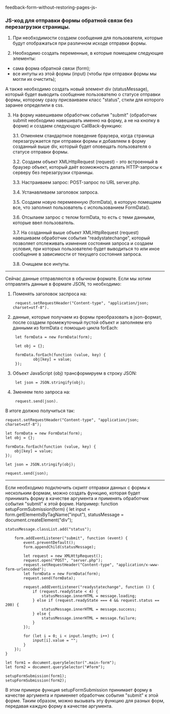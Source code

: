 feedback-form-without-restoring-pages-js-
### JS-код для отправки формы обратной связи без перезагрузки страницы.

1. При необходимости создаем сообщения для пользователя, которые будут отображаться при различном исходе отправки формы.

2. Необходимо создать переменные, в которые помещаем следующие элементы: 
* сама форма обратной связи (form);
* все интупы из этой формы (input) (чтобы при отправки формы мы могли их очистить);

А также необходимо создать новый элемент div (statusMessage), который будет выводить сообщение пользователю о статусе отправки формы, которому сразу присваиваем класс "status", стили для которого заранее определили в css.

3. На форму навешиваем обработчик события "submit" (обработчик submit необходимо навешивать именно на форму, а не на кнопку в форме) и создаем следующую CallBack-функцию:

    3.1. Отменяем стандартное поведение браузера, когда страница перезагружается при отправки формы и добавляем в форму созданный выше div, который будет оповещать пользователя о статусе отправки формы. 

    3.2. Создаем объект XMLHttpRequest (request) - это встроенный в браузер объект, который даёт возможность делать HTTP-запросы к серверу без перезагрузки страницы. 

    3.3. Настраиваем запрос: POST-запрос по URL server.php.

    3.4. Устанавливаем заголовок запроса.

    3.5. Создаем новую перемеенную (formData), в которую помещаем все, что заполнил пользователь с использованием FormData().

    3.6. Отсылаем запрос c телом formData, то есть с теми данными, которые ввел пользователь.

    3.7. На созданный выше объект XMLHttpRequest (request) навешиваем обработчик события "readystatechange", который позволяет отслеживать измнения состояния запроса и создаем условия, при которых пользователю будет выводиться то или иное сообщение в зависимости от текущего состояния запроса.

    3.8. Очищаем все инпуты.

---

Сейчас данные отправляются в обычном формате. Если мы хотим отправлять данные в формате JSON, то необходимо:
1. Поменять заголовок заспроса на:

        request.setRequestHeader("Content-type", "application/json; charset=utf-8").
    
2. данные, которые получаем из формы преобразовать в json-формат, после создаем промежуточный пустой объект и заполняем его данными из formData с помощью цикла forEach:

        let formData = new FormData(form);

        let obj = {}; 

        formData.forEach(function (value, key) {
                obj[key] = value;
        });
    
3. Объект JavaScript (obj) трансформируем в строку JSON: 

        let json = JSON.stringify(obj);
        
4. Зменяем тело запроса на:

        request.send(json).

В итоге должно получиться так:

    request.setRequestHeader("Content-type", "application/json; charset=utf-8");
    
    let formData = new FormData(form);
    let obj = {};

    formData.forEach(function (value, key) {
        obj[key] = value;
    });
    
    let json = JSON.stringify(obj);
    
    request.send(json);
 
---

Если необходимо подключить скрипт отправки данных с формы к нескольким формам, можно создать функцию, которая будет принимать форму в качестве аргумента и применять обработчик события "submit" к этой форме. Например:
    function setupFormSubmission(form) {
    let input = form.getElementsByTagName("input"),
        statusMessage = document.createElement("div");
        
    statusMessage.classList.add("status");
    
        form.addEventListener("submit", function (event) {
            event.preventDefault();
            form.appendChild(statusMessage);

            let request = new XMLHttpRequest();
            request.open("POST", "server.php");
            request.setRequestHeader("Content-type", "application/x-www-form-urlencoded");
            let formData = new FormData(form);
            request.send(formData);

            request.addEventListener("readystatechange", function () {
                if (request.readyState < 4) {
                    statusMessage.innerHTML = message.loading;
                } else if (request.readyState === 4 && request.status == 200) {
                    statusMessage.innerHTML = message.success;
                } else {
                    statusMessage.innerHTML = message.failure;
                }
            });

            for (let i = 0; i < input.length; i++) {
                input[i].value = "";
            }
        });
    }
    
    let form1 = document.querySelector(".main-form");
    let form2 = document.querySelector("#form");

    setupFormSubmission(form1);
    setupFormSubmission(form2);
    
В этом примере функция setupFormSubmission принимает форму в качестве аргумента и применяет обработчик события "submit" к этой форме. Таким образом, можно вызывать эту функцию для разных форм, передавая каждую форму в качестве аргумента.

